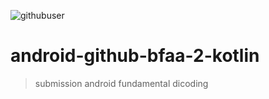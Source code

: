 ![githubuser](https://user-images.githubusercontent.com/53375007/137680443-08113c87-a722-4e14-99d4-96e3c06e6759.png)
# android-github-bfaa-2-kotlin
> submission android fundamental dicoding   

